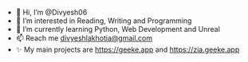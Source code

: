 - 👋 Hi, I’m @Divyesh06
- 👀 I’m interested in Reading, Writing and Programming
- 🌱 I’m currently learning Python, Web Development and Unreal
- 📫 Reach me divyeshlakhotia@gmail.com
- ✨ My main projects are https://geeke.app and https://zia.geeke.app

<!---
Divyesh06/Divyesh06 is a ✨ special ✨ repository because its `README.md` (this file) appears on your GitHub profile.
You can click the Preview link to take a look at your changes.
--->
